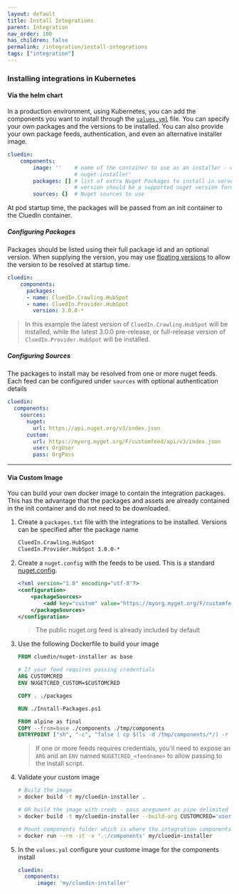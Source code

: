 ```yaml
---
layout: default
title: Install Integrations
parent: Integration
nav_order: 100
has_children: false
permalink: /integration/install-integrations
tags: ["integration"]
---
```



### Installing integrations in Kubernetes

#### Via the helm chart

In a production environment, using Kubernetes, you can add the components you want to install through the [`values.yml`](../deployment/kubernetes/deployment) file.
You can specify your own packages and the versions to be installed.  You can also provide your own package feeds, authentication, and even an alternative installer image.

```yaml
cluedin:
    components:
        image: ''    # name of the container to use as an installer - will default to 'cluedin
                     # nuget-installer'
        packages: [] # list of extra Nuget Packages to install in server in name, or name/version pairs
                     # version should be a supported nuget version format.
        sources: {}  # Nuget sources to use
```

At pod startup time, the packages will be passed from an init container to the CluedIn container.

##### Configuring Packages

Packages should be listed using their full package id and an optional version.
When supplying the version, you may use [floating versions](https://docs.microsoft.com/en-us/nuget/concepts/dependency-resolution#floating-versions) to allow the version to be resolved at startup time.

```yaml
cluedin:
    components:
      packages:
      - name: CluedIn.Crawling.HubSpot
      - name: CluedIn.Provider.HubSpot
        version: 3.0.0-*
```
> In this example the latest version of `CluedIn.Crawling.HubSpot` will be installed, while the latest 3.0.0 pre-release, or full-release version of `CluedIn.Provider.HubSpot` will be installed.

##### Configuring Sources

The packages to install may be resolved from one or more nuget feeds.
Each feed can be configured under `sources` with optional authentication details

```yaml
cluedin:
  components:
    sources:
      nuget:
        url: https://api.nuget.org/v3/index.json
      custom:
        url: https://myorg.myget.org/F/customfeed/api/v3/index.json
        user: OrgUser
        pass: OrgPass
```

---
#### Via Custom Image

You can build your own docker image to contain the integration packages.  This has the advantage that the packages and assets are already contained in the init container and do not need to be downloaded.

1. Create a `packages.txt` file with the integrations to be installed. Versions can be specified after the package name
    ```txt
    CluedIn.Crawling.HubSpot
    CluedIn.Provider.HubSpot 3.0.0-*
    ```
1. Create a `nuget.config` with the feeds to be used.  This is a standard [nuget.config](https://docs.microsoft.com/en-us/nuget/reference/nuget-config-file).
    ```xml
    <?xml version="1.0" encoding="utf-8"?>
    <configuration>
        <packageSources>
            <add key="custom" value="https://myorg.myget.org/F/customfeed/api/v3/index.json" />
        </packageSources>
    </configuration>
    ```
    > The public nuget.org feed is already included by  default
1. Use the following Dockerfile to build your image
    ```Dockerfile
    FROM cluedin/nuget-installer as base

    # If your feed requires passing credentials
    ARG CUSTOMCRED
    ENV NUGETCRED_CUSTOM=$CUSTOMCRED

    COPY . ./packages

    RUN ./Install-Packages.ps1

    FROM alpine as final
    COPY --from=base ./components ./tmp/components
    ENTRYPOINT ["sh", "-c", "false | cp $(ls -d /tmp/components/*/) -r ./components 2>/dev/null"]
    ```
    > If one or more feeds requires credentials, you'll need to expose an `ARG`
    and an `ENV` named `NUGETCRED_<feedname>` to allow passing to the install script.

4. Validate your custom image
    ```sh
    # Build the image
    > docker build -t my/cluedin-installer .

    # OR build the image with creds - pass aregument as pipe delimited user|password
    > docker build -t my/cluedin-installer --build-arg CUSTOMCRED='user|pass' .

    # Mount components folder which is where the integration components would be placed
    > docker run --rm -it -v '.:/components' my/cluedin-installer
    ```
5. In the `values.yal` configure your custome image for the components install
    ```yaml
    cluedin:
      components:
          image: 'my/cluedin-installer'
    ```